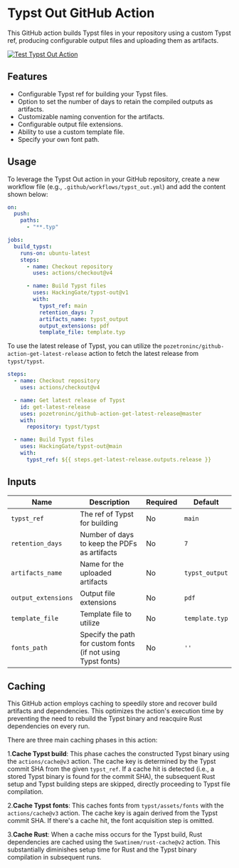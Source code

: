 # Typst Out GitHub Action

This GitHub action builds Typst files in your repository using a custom Typst ref, producing configurable output files and uploading them as artifacts.

[![Test Typst Out Action](https://github.com/HackingGate/typst-out/actions/workflows/test_typst_out_action.yml/badge.svg)](https://github.com/HackingGate/typst-out/actions/workflows/test_typst_out_action.yml)

## Features

- Configurable Typst ref for building your Typst files.
- Option to set the number of days to retain the compiled outputs as artifacts.
- Customizable naming convention for the artifacts.
- Configurable output file extensions.
- Ability to use a custom template file.
- Specify your own font path.

## Usage

To leverage the Typst Out action in your GitHub repository, create a new workflow file (e.g., `.github/workflows/typst_out.yml`) and add the content shown below:

```yaml
on:
  push:
    paths:
      - "**.typ"

jobs:
  build_typst:
    runs-on: ubuntu-latest
    steps:
      - name: Checkout repository
        uses: actions/checkout@v4

      - name: Build Typst files
        uses: HackingGate/typst-out@v1
        with:
          typst_ref: main
          retention_days: 7
          artifacts_name: typst_output
          output_extensions: pdf
          template_file: template.typ
```

To use the latest release of Typst, you can utilize the `pozetroninc/github-action-get-latest-release` action to fetch the latest release from `typst/typst`.

```yaml
steps:
  - name: Checkout repository
    uses: actions/checkout@v4

  - name: Get latest release of Typst
    id: get-latest-release
    uses: pozetroninc/github-action-get-latest-release@master
    with:
      repository: typst/typst

  - name: Build Typst files
    uses: HackingGate/typst-out@main
    with:
      typst_ref: ${{ steps.get-latest-release.outputs.release }}
```

## Inputs

| Name                | Description                                                  | Required | Default        |
| ------------------- | ------------------------------------------------------------ | -------- | -------------- |
| `typst_ref`         | The ref of Typst for building                                | No       | `main`         |
| `retention_days`    | Number of days to keep the PDFs as artifacts                 | No       | `7`            |
| `artifacts_name`    | Name for the uploaded artifacts                              | No       | `typst_output` |
| `output_extensions` | Output file extensions                                       | No       | `pdf`          |
| `template_file`     | Template file to utilize                                     | No       | `template.typ` |
| `fonts_path`        | Specify the path for custom fonts (if not using Typst fonts) | No       | `''`           |

## Caching

This GitHub action employs caching to speedily store and recover build artifacts and dependencies. This optimizes the action's execution time by preventing the need to rebuild the Typst binary and reacquire Rust dependencies on every run.

There are three main caching phases in this action:

1.**Cache Typst build**: This phase caches the constructed Typst binary using the `actions/cache@v3` action. The cache key is determined by the Typst commit SHA from the given `typst_ref`. If a cache hit is detected (i.e., a stored Typst binary is found for the commit SHA), the subsequent Rust setup and Typst building steps are skipped, directly proceeding to Typst file compilation.

2.**Cache Typst fonts**: This caches fonts from `typst/assets/fonts` with the `actions/cache@v3` action. The cache key is again derived from the Typst commit SHA. If there's a cache hit, the font acquisition step is omitted.

3.**Cache Rust**: When a cache miss occurs for the Typst build, Rust dependencies are cached using the `Swatinem/rust-cache@v2` action. This substantially diminishes setup time for Rust and the Typst binary compilation in subsequent runs.
